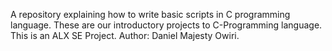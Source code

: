 A repository explaining how to write basic scripts in C programming language.
These are our introductory projects to C-Programming language.
This is an ALX SE Project.
Author: Daniel Majesty Owiri.
